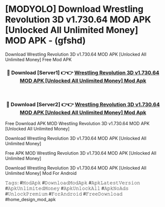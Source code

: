 # [MODYOLO] Download Wrestling Revolution 3D v1.730.64 MOD APK [Unlocked All Unlimited Money] MOD APK - (gfshd)
Download Wrestling Revolution 3D v1.730.64 MOD APK [Unlocked All Unlimited Money] Free Mod APK

<div align="center">
<h3>🔴 Download [Server1] 👉👉 <a href="https://apk-comot.site?title=Wrestling_Revolution_3D_v1.730.64_MOD_APK_[Unlocked_All_Unlimited_Money]">Wrestling Revolution 3D v1.730.64 MOD APK [Unlocked All Unlimited Money] Mod Apk</a></h3><br>

<h3>🔴 Download [Server2] 👉👉 <a href="https://apk-comot.site?title=Wrestling_Revolution_3D_v1.730.64_MOD_APK_[Unlocked_All_Unlimited_Money]">Wrestling Revolution 3D v1.730.64 MOD APK [Unlocked All Unlimited Money] Mod Apk</a></h3>
</div>


Free Download APK MOD Wrestling Revolution 3D v1.730.64 MOD APK [Unlocked All Unlimited Money]

Download Wrestling Revolution 3D v1.730.64 MOD APK [Unlocked All Unlimited Money] 

Free APK MOD Wrestling Revolution 3D v1.730.64 MOD APK [Unlocked All Unlimited Money] 

Download Wrestling Revolution 3D v1.730.64 MOD APK [Unlocked All Unlimited Money] Mod For Android

𝚃𝚊𝚐𝚜: #𝙼𝚘𝚍𝙰𝚙𝚔 #𝙳𝚘𝚠𝚗𝚕𝚘𝚊𝚍𝙼𝚘𝚍𝙰𝚙𝚔 #𝙰𝚙𝚔𝙻𝚊𝚝𝚎𝚜𝚝𝚅𝚎𝚛𝚜𝚒𝚘𝚗 #𝙰𝚙𝚔𝚄𝚗𝚕𝚒𝚖𝚒𝚝𝚎𝚍𝙼𝚘𝚗𝚎𝚢 #𝙰𝚙𝚔𝚄𝚗𝚕𝚘𝚌𝚔𝙰𝚕𝚕 #𝙰𝚙𝚔𝙽𝚘𝙰𝚍𝚜 #𝚄𝚗𝚕𝚘𝚌𝚔𝙿𝚛𝚎𝚖𝚒𝚞𝚖 #𝙵𝚘𝚛𝙰𝚗𝚍𝚛𝚘𝚒𝚍 #𝙵𝚛𝚎𝚎𝙳𝚘𝚠𝚗𝚕𝚘𝚊𝚍 #home_design_mod_apk